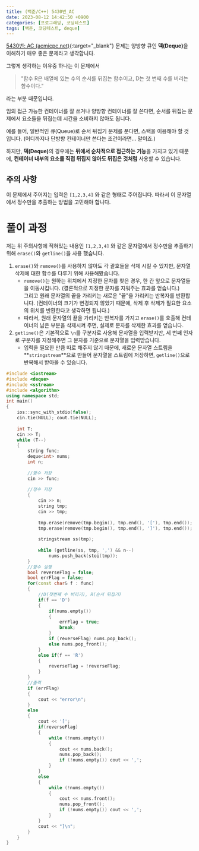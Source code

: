 ```yaml
---
title: (백준/C++) 5430번_AC
date: 2023-08-12 14:42:50 +0900
categories: [프로그래밍, 코딩테스트]
tags: [백준, 코딩테스트, deque]
---
```


[5430번: AC (acmicpc.net)](https://www.acmicpc.net/problem/5430){:target="_blank"} 문제는 양방향 큐인 <span class="keyword">**덱(Deque)**</span>을 이해하기 매우 좋은 문제라고 생각합니다.

그렇게 생각하는 이유중 하나는 이 문제에서

> "함수 R은 배열에 있는 수의 순서를 뒤집는 함수이고, D는 첫 번째 수를 버리는 함수이다."

라는 부분 때문입니다.

임의 접근 가능한 컨테이너를 잘 쓰거나 양방향 컨테이너를 잘 쓴다면, 순서를 뒤집는 문제에서 요소들을 뒤집는데 시간을 소비하지 않아도 됩니다.

예를 들어, 일반적인 큐(Queue)로 순서 뒤집기 문제를 푼다면, 스택을 이용해야 할 것입니다. <span class="text-muted small">(어디까지나 단방향 컨테이너만 쓴다는 조건이라면... 말이죠.)</span>

하지만, <span class="keyword">**덱(Deque)**</span>의 경우에는 **뒤에서 순차적으로 접근하는 기능**을 가지고 있기 때문에, **컨테이너 내부의 요소를 직접 뒤집지 않아도 뒤집은 것처럼** 사용할 수 있습니다.

 

## 주의 사항

이 문제에서 주어지는 입력은 `[1,2,3,4]` 와 같은 형태로 주어집니다. 따라서 이 문자열에서 정수만을 추출하는 방법을 고민해야 합니다.


# 풀이 과정

저는 위 주의사항에 적혀있는 내용인  `[1,2,3,4]` 와 같은 문자열에서 정수만을 추출하기 위해 `erase()`와 `getline()`을 사용 했습니다.

1. `erase()`와 `remove()`를 사용하지 않아도 각 괄호들을 삭제 시킬 수 있지만, 문자열 삭제에 대한 함수를 다루기 위해 사용해봤습니다.
   - `remove()`는 원하는 위치에서 지정한 문자를 찾은 경우, 한 칸 앞으로 문자열들을 이동시킵니다. <span class="text-muted small">(결론적으로 지정한 문자를 지워주는 효과를 얻습니다.)</span> <br> 그리고 원래 문자열의 끝을 가리키는 새로운 "끝"을 가리키는 반복자를 반환합니다. <span class="text-muted small">(컨테이너의 크기가 변경되지 않았기 때문에, 삭제 후 삭제가 필요한 요소의 위치를 반환한다고 생각하면 됩니다.)</span>
   - 따라서, 원래 문자열의 끝을 가리키는 반복자를 가지고 `erase()`를 호출해 컨테이너의 남은 부분을 삭제시켜 주면, 실제로 문자를 삭제한 효과를 얻습니다.
1. `getline()`은 기본적으로 `\n`를 구분자로 사용해 문자열을 입력받지만, 세 번째 인자로 구분자를 지정해주면 그 문자를 기준으로 문자열을 입력받습니다.
   - 입력을 필요한 만큼 따로 해주지 않기 때문에, 새로운 문자열 스트림을 **`stringstream`**으로 만들어 문자열을 스트림에 저장하면, `getline()`으로 반복해서 받아올 수 있습니다.


```cpp
#include <iostream>
#include <deque>
#include <sstream>
#include <algorithm>
using namespace std;
int main()
{
    ios::sync_with_stdio(false);
    cin.tie(NULL); cout.tie(NULL);
    
    int T;
    cin >> T;
    while (T--)
    {
        string func;
        deque<int> nums;
        int n;
 
        //함수 저장
        cin >> func;
 
        //정수 저장
        {
            cin >> n;
            string tmp;
            cin >> tmp;
 
            tmp.erase(remove(tmp.begin(), tmp.end(), '['), tmp.end());
            tmp.erase(remove(tmp.begin(), tmp.end(), ']'), tmp.end());
 
            stringstream ss(tmp);
 
            while (getline(ss, tmp, ',') && n--)
                nums.push_back(stoi(tmp));
        }
        //함수 실행
        bool reverseFlag = false;
        bool errFlag = false;
        for(const char& f : func)
        {
            //D(첫번째 수 버리기), R(순서 뒤집기)
            if(f == 'D')
            {
                if(nums.empty())
                {
                    errFlag = true;
                    break;
                }
                if (reverseFlag) nums.pop_back();
                else nums.pop_front();
            }
            else if(f == 'R')
            {
                reverseFlag = !reverseFlag;
            }
        }
        //출력
        if (errFlag)
        {
            cout << "error\n";
        }
        else
        {
            cout << '[';
            if(reverseFlag)
            {
                while (!nums.empty())
                {
                    cout << nums.back();
                    nums.pop_back();
                    if (!nums.empty()) cout << ',';
                }
            }
            else
            {
                while (!nums.empty())
                {
                    cout << nums.front();
                    nums.pop_front();
                    if (!nums.empty()) cout << ',';
                }
            }
            cout << "]\n";
        }
    }
}
```
 